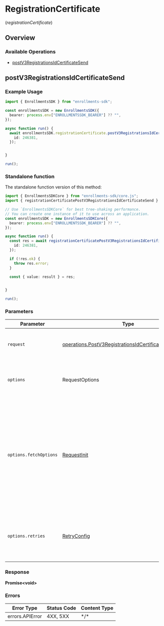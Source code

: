 # RegistrationCertificate
(*registrationCertificate*)

## Overview

### Available Operations

* [postV3RegistrationsIdCertificateSend](#postv3registrationsidcertificatesend)

## postV3RegistrationsIdCertificateSend

### Example Usage

```typescript
import { EnrollmentsSDK } from "enrollments-sdk";

const enrollmentsSDK = new EnrollmentsSDK({
  bearer: process.env["ENROLLMENTSSDK_BEARER"] ?? "",
});

async function run() {
  await enrollmentsSDK.registrationCertificate.postV3RegistrationsIdCertificateSend({
    id: 246381,
  });


}

run();
```

### Standalone function

The standalone function version of this method:

```typescript
import { EnrollmentsSDKCore } from "enrollments-sdk/core.js";
import { registrationCertificatePostV3RegistrationsIdCertificateSend } from "enrollments-sdk/funcs/registrationCertificatePostV3RegistrationsIdCertificateSend.js";

// Use `EnrollmentsSDKCore` for best tree-shaking performance.
// You can create one instance of it to use across an application.
const enrollmentsSDK = new EnrollmentsSDKCore({
  bearer: process.env["ENROLLMENTSSDK_BEARER"] ?? "",
});

async function run() {
  const res = await registrationCertificatePostV3RegistrationsIdCertificateSend(enrollmentsSDK, {
    id: 246381,
  });

  if (!res.ok) {
    throw res.error;
  }

  const { value: result } = res;

  
}

run();
```

### Parameters

| Parameter                                                                                                                                                                      | Type                                                                                                                                                                           | Required                                                                                                                                                                       | Description                                                                                                                                                                    |
| ------------------------------------------------------------------------------------------------------------------------------------------------------------------------------ | ------------------------------------------------------------------------------------------------------------------------------------------------------------------------------ | ------------------------------------------------------------------------------------------------------------------------------------------------------------------------------ | ------------------------------------------------------------------------------------------------------------------------------------------------------------------------------ |
| `request`                                                                                                                                                                      | [operations.PostV3RegistrationsIdCertificateSendRequest](../../models/operations/postv3registrationsidcertificatesendrequest.md)                                               | :heavy_check_mark:                                                                                                                                                             | The request object to use for the request.                                                                                                                                     |
| `options`                                                                                                                                                                      | RequestOptions                                                                                                                                                                 | :heavy_minus_sign:                                                                                                                                                             | Used to set various options for making HTTP requests.                                                                                                                          |
| `options.fetchOptions`                                                                                                                                                         | [RequestInit](https://developer.mozilla.org/en-US/docs/Web/API/Request/Request#options)                                                                                        | :heavy_minus_sign:                                                                                                                                                             | Options that are passed to the underlying HTTP request. This can be used to inject extra headers for examples. All `Request` options, except `method` and `body`, are allowed. |
| `options.retries`                                                                                                                                                              | [RetryConfig](../../lib/utils/retryconfig.md)                                                                                                                                  | :heavy_minus_sign:                                                                                                                                                             | Enables retrying HTTP requests under certain failure conditions.                                                                                                               |

### Response

**Promise\<void\>**

### Errors

| Error Type      | Status Code     | Content Type    |
| --------------- | --------------- | --------------- |
| errors.APIError | 4XX, 5XX        | \*/\*           |